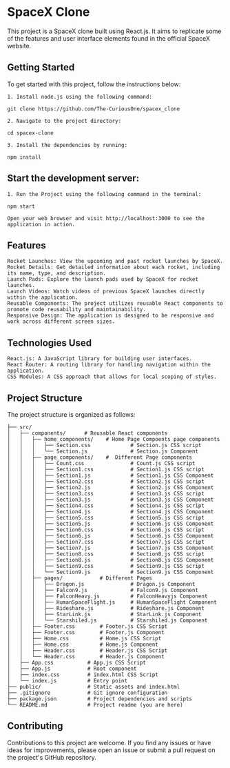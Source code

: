 # SpaceX Clone

This project is a SpaceX clone built using React.js. It aims to replicate some of the features and user interface elements found in the official SpaceX website.

## Getting Started

To get started with this project, follow the instructions below:

    1. Install node.js using the following command:
    
    git clone https://github.com/The-CuriousOne/spacex_clone
    
    2. Navigate to the project directory:
    
    cd spacex-clone
    
    3. Install the dependencies by running:
    
    npm install

## Start the development server:

    1. Run the Project using the following command in the terminal:

    npm start

    Open your web browser and visit http://localhost:3000 to see the application in action.

## Features

    Rocket Launches: View the upcoming and past rocket launches by SpaceX.
    Rocket Details: Get detailed information about each rocket, including its name, type, and description.
    Launch Pads: Explore the launch pads used by SpaceX for rocket launches.
    Launch Videos: Watch videos of previous SpaceX launches directly within the application.
    Reusable Components: The project utilizes reusable React components to promote code reusability and maintainability.
    Responsive Design: The application is designed to be responsive and work across different screen sizes.

## Technologies Used

    React.js: A JavaScript library for building user interfaces.
    React Router: A routing library for handling navigation within the application.
    CSS Modules: A CSS approach that allows for local scoping of styles.

## Project Structure

The project structure is organized as follows:

    ├── src/
    │   ├── components/      # Reusable React components
    │   │   ├── home_components/    # Home Page Compoents page components
    │   │   │   ├── Section.css             # Section.js CSS script
    │   │   │   └── Section.js              # Section.js Component
    │   │   ├── page_components/    #  Different Page components
    │   │   │   ├── Count.css               # Count.js CSS script
    │   │   │   ├── Section1.css            # Section1.js CSS script
    │   │   │   ├── Section1.js             # Section1.js CSS Component 
    │   │   │   ├── Section2.css            # Section2.js CSS script 
    │   │   │   ├── Section2.js             # Section2.js CSS Component 
    │   │   │   ├── Section3.css            # Section3.js CSS script 
    │   │   │   ├── Section3.js             # Section3.js CSS Component 
    │   │   │   ├── Section4.css            # Section4.js CSS script 
    │   │   │   ├── Section4.js             # Section4.js CSS Component 
    │   │   │   ├── Section5.css            # Section5.js CSS script 
    │   │   │   ├── Section5.js             # Section6.js CSS Component
    │   │   │   ├── Section6.css            # Section6.js CSS script 
    │   │   │   ├── Section6.js             # Section6.js CSS Component 
    │   │   │   ├── Section7.css            # Section7.js CSS script 
    │   │   │   ├── Section7.js             # Section7.js CSS Component 
    │   │   │   ├── Section8.css            # Section8.js CSS script 
    │   │   │   ├── Section8.js             # Section8.js CSS Component 
    │   │   │   ├── Section9.css            # Section9.js CSS script 
    │   │   │   └── Section9.js             # Section9.js CSS Component 
    │   │   ├── pages/            # Different Pages
    │   │   │   ├── Dragon.js               # Dragon.js Component 
    │   │   │   ├── Falcon9.js              # Falcon9.js Component 
    │   │   │   ├── FalconHeavy.js          # FalconHeavyjs Component 
    │   │   │   ├── HumanSpaceFlight.js     # HumanSpaceFlight Component 
    │   │   │   ├── Rideshare.js            # Rideshare.js Component 
    │   │   │   ├── StarLink.js             # StarLink.js Component 
    │   │   │   └── Starshiled.js           # Starshiled.js Component
    │   │   ├── Footer.css        # Footer.js CSS Script
    │   │   ├── Footer.css        # Footer.js Component
    │   │   ├── Home.css          # Home.js CSS Script
    │   │   ├── Home.css          # Home.js Component
    │   │   ├── Header.css        # Header.js CSS Script
    │   │   └── Header.css        # Header.js Component
    │   ├── App.css           # App.js CSS Script
    │   ├── App.js            # Root component
    │   ├── index.css         # index.html CSS Script
    │   └── index.js          # Entry point
    ├── public/               # Static assets and index.html
    ├── .gitignore            # Git ignore configuration
    ├── package.json          # Project dependencies and scripts
    └── README.md             # Project readme (you are here)

## Contributing

Contributions to this project are welcome. If you find any issues or have ideas for improvements, please open an issue or submit a pull request on the project's GitHub repository.